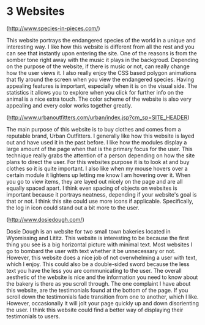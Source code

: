 # 3 Websites 
(http://www.species-in-pieces.com/)
    
This website portrays the endangered species of the world in a unique and interesting way.  I like how this website is different from all the rest and you can see that instantly upon entering the site.  One of the reasons is from the somber tone right away with the music it plays in the backgroud.  Depending on the purpose of the website, if there is music or not, can really change how the user views it. I also really enjoy the CSS based polygon animations that fly around the screen when you view the endangered species.  Having appealing features is important, especially when it is on the visual side. The statistics it allows you to explore when you click for further info on the animal is a nice extra touch.  The color scheme of the website is also very appealing and every color works together greatly.  


(http://www.urbanoutfitters.com/urban/index.jsp?cm_sp=SITE_HEADER) 

The main purpose of this website is to buy clothes and comes from a reputable brand, Urban Outfitters.  I generally like how this website is layed out and have used it in the past before.  I like how the modules display a large amount of the page when that is the primary focus for the user.  This technique really grabs the attention of a person depending on how the site plans to direct the user.  For this websites purpose it is to look at and buy clothes so it is quite important.  I also like when my mouse hovers over a certain module it lightens up letting me know I am hovering over it.  When you go to view items, they are layed out nicely on the page and are all equally spaced apart.  I think even spacing of objects on websites is important because it portrays neatness, depending if your website's goal is that or not.  I think this site could use more icons if applicable.  Specifically, the log in icon could stand out a bit more to the user.    

(http://www.dosiedough.com/)

Dosie Dough is an website for two small town bakeries located in Wyomissing and Lititz. This website is interesting to be because the first thing you see is a big horizontal picture with minimal text.  Most websites I go to bombard the user with text whether it be unnecessary or not.  However, this website does a nice job of not overwhelming a user with text, which I enjoy.  This could also be a double-sided sword because the less text you have the less you are communicating to the user.  The overall aesthetic of the website is nice and the information you need to know about the bakery is there as you scroll through.  The one complaint I have about this website, are the testimonials found at the bottom of the page.  If you scroll down the testimonials fade transition from one to another, which I like.  However, occasionally it will jolt your page quickly up and down disorienting the user.  I think this website could find a better way of displaying their testimonials to users.   







